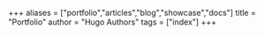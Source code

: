 +++
aliases = ["portfolio","articles","blog","showcase","docs"]
title = "Portfolio"
author = "Hugo Authors"
tags = ["index"]
+++
